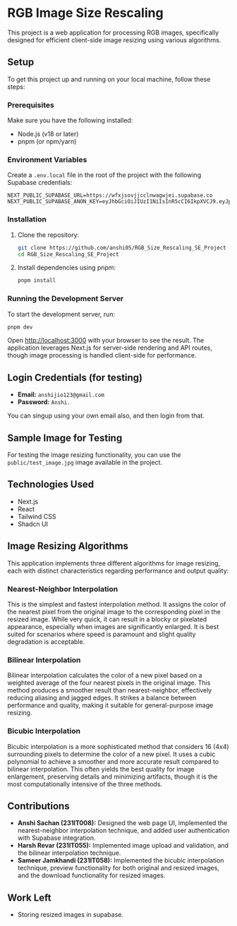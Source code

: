 # RGB Image Size Rescaling

This project is a web application for processing RGB images, specifically designed for efficient client-side image resizing using various algorithms.

## Setup

To get this project up and running on your local machine, follow these steps:

### Prerequisites

Make sure you have the following installed:

*   Node.js (v18 or later)
*   pnpm (or npm/yarn)

### Environment Variables

Create a `.env.local` file in the root of the project with the following Supabase credentials:

```
NEXT_PUBLIC_SUPABASE_URL=https://wfxjsovjjcclnwagwjei.supabase.co
NEXT_PUBLIC_SUPABASE_ANON_KEY=eyJhbGciOiJIUzI1NiIsInR5cCI6IkpXVCJ9.eyJpc3MiOiJzdXBhYmFzZSIsInJlZiI6IndmeGpzb3ZqamNjbG53YWd3amVpIiwicm9sZSI6ImFub24iLCJpYXQiOjE3NjAzNTE2MTksImV4cCI6MjA3NTkyNzYxOX0.DVnJ0JRvScN7PWoWMedy1PV6pRymS9LysBnXZ7XcrJU
```



### Installation

1.  Clone the repository:

    ```bash
    git clone https://github.com/anshi05/RGB_Size_Rescaling_SE_Project
    cd RGB_Size_Rescaling_SE_Project

    ```

2.  Install dependencies using pnpm:

    ```bash
    pnpm install
    ```

### Running the Development Server

To start the development server, run:

```bash
pnpm dev
```

Open [http://localhost:3000](http://localhost:3000) with your browser to see the result. The application leverages Next.js for server-side rendering and API routes, though image processing is handled client-side for performance.

## Login Credentials (for testing)

*   **Email:** `anshijio123@gmail.com`
*   **Password:** `Anshi.`

You can singup using your own email also, and then login from that.

## Sample Image for Testing

For testing the image resizing functionality, you can use the `public/test_image.jpg` image available in the project.

## Technologies Used

*   Next.js
*   React
*   Tailwind CSS
*   Shadcn UI


## Image Resizing Algorithms

This application implements three different algorithms for image resizing, each with distinct characteristics regarding performance and output quality:

### Nearest-Neighbor Interpolation

This is the simplest and fastest interpolation method. It assigns the color of the nearest pixel from the original image to the corresponding pixel in the resized image. While very quick, it can result in a blocky or pixelated appearance, especially when images are significantly enlarged. It is best suited for scenarios where speed is paramount and slight quality degradation is acceptable.

### Bilinear Interpolation

Bilinear interpolation calculates the color of a new pixel based on a weighted average of the four nearest pixels in the original image. This method produces a smoother result than nearest-neighbor, effectively reducing aliasing and jagged edges. It strikes a balance between performance and quality, making it suitable for general-purpose image resizing.

### Bicubic Interpolation

Bicubic interpolation is a more sophisticated method that considers 16 (4x4) surrounding pixels to determine the color of a new pixel. It uses a cubic polynomial to achieve a smoother and more accurate result compared to bilinear interpolation. This often yields the best quality for image enlargement, preserving details and minimizing artifacts, though it is the most computationally intensive of the three methods.

## Contributions

*   **Anshi Sachan (231IT008):** Designed the web page UI, implemented the nearest-neighbor interpolation technique, and added user authentication with Supabase integration.
*   **Harsh Revar (231IT055):** Implemented image upload and validation, and the bilinear interpolation technique.
*   **Sameer Jamkhandi (231IT058):** Implemented the bicubic interpolation technique, preview functionality for both original and resized images, and the download functionality for resized images.

## Work Left

*   Storing resized images in supabase.

  

